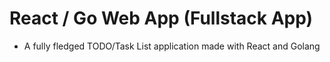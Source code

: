 # React / Go Web App (Fullstack App)

- A fully fledged TODO/Task List application made with React and Golang
